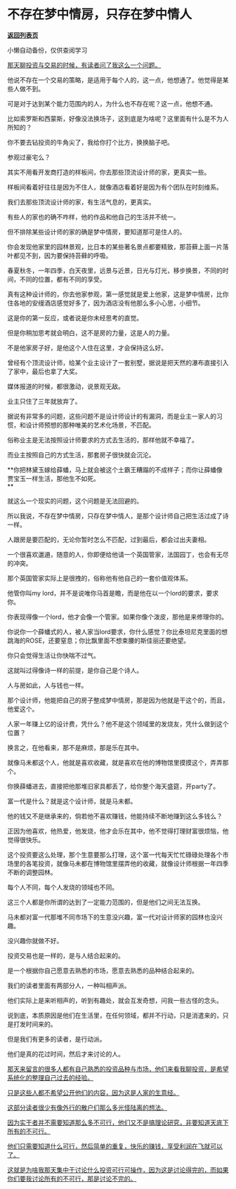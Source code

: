 # 不存在梦中情房，只存在梦中情人

[**返回列表页**](/gzh/记忆承载3)

小懒自动备份，仅供查阅学习

[那天聊投资与交易的时候，有读者问了我这么一个问题。](http://mp.weixin.qq.com/s?__biz=Mzg4MTg2MzU3Mg==&mid=2247484445&idx=1&sn=dfee913dcdc37be61d1041969f6d2d11&chksm=cf5e3ae6f829b3f0808b73385bd53287600c5f1150378cc1d4bbe1ec394d2630acbcb0f3d453&scene=21#wechat_redirect)

他说不存在一个交易的策略，是适用于每个人的，这一点，他想通了。他觉得是某些人做不到。

可是对于达到某个能力范围内的人，为什么也不存在呢？这一点，他想不通。

比如索罗斯和西蒙斯，好像没法换场子，这到底是为啥呢？这里面有什么是不为人所知的？  

你不要去钻投资的牛角尖了，我给你打个比方，换换脑子吧。  

参观过豪宅么？  

其实不用看开发商打造的样板间，你去那些顶流设计师的家，更真实一些。  

样板间看着好往往是因为不住人，就像酒店看着好是因为有个团队在时刻维系。

我们去那些顶流设计师的家，有生活气息的，更真实。

有些人的家也的确不咋样，他的作品和他自己的生活并不统一。  

但不排除某些设计师的家的确是梦中情房，要知道那可是住人的。  

你会发现他家里的园林景观，比日本的某些著名景点都要精致，那苔藓上面一片落叶都见不到，因为要保持苔藓的呼吸。  

春夏秋冬，一年四季，白天夜里，远景与近景，日光与灯光，移步换景，不同的时间，不同的位置，都有不同的享受。  

真有这种设计师的，你去他家参观，第一感觉就是爱上他家，这是梦中情房，比你住各地的安缦酒店感觉好多了，因为酒店没有他那么多小心思，小细节。

这是你的第一反应，或者说是你未经思考的直觉。  

但是你稍加思考就会明白，这不是房的力量，这是人的力量。

不是他家房子好，是他这个人住在这里，才会保持这么好。

曾经有个顶流设计师，给某个业主设计了一套别墅，据说是把天然的瀑布直接引入了家中，最后也拿了大奖。

媒体报道的时候，都很激动，说景观无敌。

业主只住了三年就放弃了。  

据说有非常多的问题，这些问题不是设计师设计的有漏洞，而是业主一家人的习惯，和设计师预想的那种唯美的艺术化场景，不匹配。  

俗称业主是无法按照设计师要求的方式去生活的，那样他就不幸福了。  

而业主按照自己的方式生活，那套房子很快就会沉沦。

**你把林黛玉嫁给薛蟠，马上就会被这个土霸王糟蹋的不成样子；而你让薛蟠像贾宝玉一样生活，那他生不如死。  
**

就这么一个现实的问题，这个问题是无法回避的。  

所以我说，不存在梦中情房，只存在梦中情人，是那个设计师自己把生活过成了诗一样。  

人跟房是要匹配的，无论你暂时怎么不匹配，过到最后，都会过出夫妻相。  

一个很喜欢邋遢，随意的人，你即便给他请一个英国管家，法国园丁，也会有无尽的冲突。  

那个英国管家实际上是很拽的，俗称他有他自己的一套价值观体系。

他管你叫my lord，并不是说唯你马首是瞻，而是他在以一个lord的要求，要求你。  

你表现得像一个lord，他才会像一个管家。如果你像个泼皮，那他是来修理你的。

你说你一个薛蟠式的人，被人家当lord要求，你什么感觉？你比泰坦尼克里面的想跳海的ROSE，还要窒息；你比飘里面不想束腰的斯佳丽还要绝望。  

你只会觉得生活让你快喘不过气。

这就叫过得像诗一样的前提，是你自己是个诗人。  

人与房如此，人与钱也一样。  

那个设计师，他能把自己的房子整成梦中情房，那是因为他就是干这个的，而且，他爱这个。  

人家一年赚上亿的设计费，凭什么？他不是这个领域里的发烧友，凭什么做到这个位置？  

换言之，在他看来，那不是麻烦，那是乐在其中。  

就像马未都这个人，他就是喜欢收藏，就是喜欢在他的博物馆里摸摸这个，弄弄那个。  

你换薛蟠进去，直接把他那堆旧家具都丢了，给你整个海天盛筵，开party了。  

富一代是什么？就是这个设计师，就是马未都。  

他的钱又不是继承来的，倘若他不喜欢赚钱，他能持续不断地赚到这么多钱么？  

正因为他喜欢，他热爱，他发烧，他才会乐在其中，他不觉得打理财富很烦恼，他觉得很快乐。

这个投资要这么处理，那个生意要那么打理，这个富一代每天忙忙碌碌处理各个市场里的各笔投资，就像马未都在博物馆里摆弄他的收藏，就像设计师根据一年四季不断的调整园林。  

每个人不同，每个人发烧的领域也不同。  

这三个人都是你所谓的达到了一定能力范围的，但是他们之间无法互换。

马未都对富一代那堆不同市场下的生意没兴趣，富一代对设计师家的园林也没兴趣。

没兴趣你就做不好。  

投资交易也是一样的，是与人结合起来的。  

是一个根据你自己愿意去熟悉的市场，愿意去熟悉的品种结合起来的。  

我们的读者里面有两部分人，一种叫相声派。

他们实际上是来听相声的，听到有趣处，就会互发奇想，问我一些古怪的念头。  

说到底，本质原因是他们在生活里，在任何领域，都并不行动，只是消遣来的，只是打发时间来的。  

但是我们有更多的读者，是行动派。  

他们是真的花过时间，然后才来讨论的人。  

[那天来留言的很多人都有自己熟悉的投资品种与市场，他们来看我聊投资，是希望系统化的整理自己过去的经验。  
](http://mp.weixin.qq.com/s?__biz=Mzg4MTg2MzU3Mg==&mid=2247484445&idx=1&sn=dfee913dcdc37be61d1041969f6d2d11&chksm=cf5e3ae6f829b3f0808b73385bd53287600c5f1150378cc1d4bbe1ec394d2630acbcb0f3d453&scene=21#wechat_redirect)

[只是这些人都不希望公开他们的内容，因为这是人家的生意经。](http://mp.weixin.qq.com/s?__biz=Mzg4MTg2MzU3Mg==&mid=2247484445&idx=1&sn=dfee913dcdc37be61d1041969f6d2d11&chksm=cf5e3ae6f829b3f0808b73385bd53287600c5f1150378cc1d4bbe1ec394d2630acbcb0f3d453&scene=21#wechat_redirect)

[这部分读者很少有像外行的散户们那么多光怪陆离的想法。](http://mp.weixin.qq.com/s?__biz=Mzg4MTg2MzU3Mg==&mid=2247484445&idx=1&sn=dfee913dcdc37be61d1041969f6d2d11&chksm=cf5e3ae6f829b3f0808b73385bd53287600c5f1150378cc1d4bbe1ec394d2630acbcb0f3d453&scene=21#wechat_redirect)

[因为实干者并不需要知道那么多不可行，他们又不是搞理论研究，非要知道天底下所有的不可行。](http://mp.weixin.qq.com/s?__biz=Mzg4MTg2MzU3Mg==&mid=2247484445&idx=1&sn=dfee913dcdc37be61d1041969f6d2d11&chksm=cf5e3ae6f829b3f0808b73385bd53287600c5f1150378cc1d4bbe1ec394d2630acbcb0f3d453&scene=21#wechat_redirect)

[他们只需要知道什么可行，然后简单的重复，快乐的赚钱，享受利润在飞就可以了。](http://mp.weixin.qq.com/s?__biz=Mzg4MTg2MzU3Mg==&mid=2247484445&idx=1&sn=dfee913dcdc37be61d1041969f6d2d11&chksm=cf5e3ae6f829b3f0808b73385bd53287600c5f1150378cc1d4bbe1ec394d2630acbcb0f3d453&scene=21#wechat_redirect)

[这就是为啥我那天集中于讨论什么投资可行可操作，因为这是讨论得完的，而如果你们要我讨论所有的不可行，那是讨论不完的。](http://mp.weixin.qq.com/s?__biz=Mzg4MTg2MzU3Mg==&mid=2247484445&idx=1&sn=dfee913dcdc37be61d1041969f6d2d11&chksm=cf5e3ae6f829b3f0808b73385bd53287600c5f1150378cc1d4bbe1ec394d2630acbcb0f3d453&scene=21#wechat_redirect)

